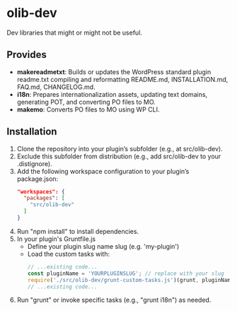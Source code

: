 # olib-dev

Dev libraries that might or might not be useful.

## Provides

- **makereadmetxt**: Builds or updates the WordPress standard plugin readme.txt compiling and reformatting README.md, INSTALLATION.md, FAQ.md, CHANGELOG.md.  
- **i18n**: Prepares internationalization assets, updating text domains, generating POT, and converting PO files to MO.  
- **makemo**: Converts PO files to MO using WP CLI.

## Installation

1. Clone the repository into your plugin’s subfolder (e.g., at src/olib-dev).  
2. Exclude this subfolder from distribution (e.g., add src/olib-dev to your .distignore).  
3. Add the following workspace configuration to your plugin’s package.json:
   ```json
   "workspaces": {
     "packages": [
       "src/olib-dev"
     ]
   }
   ```
4. Run "npm install" to install dependencies.
5. In your plugin's Gruntfile.js
   - Define your plugin slug name slug (e.g. 'my-plugin')
   - Load the custom tasks with:
     ```javascript
     // ...existing code...
     const pluginName = 'YOURPLUGINSLUG'; // replace with your slug
     require('./src/olib-dev/grunt-custom-tasks.js')(grunt, pluginName);
     // ...existing code...
     ```
6. Run "grunt" or invoke specific tasks (e.g., "grunt i18n") as needed.
